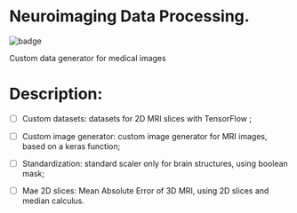 # Neuroimaging Data Processing.


![badge](https://img.shields.io/github/languages/count/victor-hro/neuroimaging_generator?color=yellow&label=Python&logo=Python&logoColor=yellow)

Custom data generator for medical images

# Description:
- [ ] Custom datasets: datasets for 2D MRI slices with TensorFlow ;
- [ ] Custom image generator: custom image generator for MRI images, based on a keras function;
- [ ] Standardization: standard scaler only for brain structures, using boolean mask;
- [ ] Mae 2D slices: Mean Absolute Error of 3D MRI, using 2D slices and median calculus.


